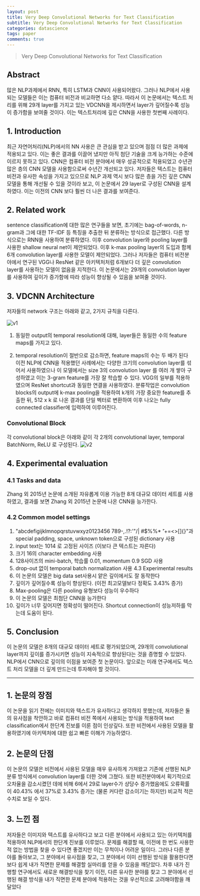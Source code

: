 ```yaml
---
layout: post
title: Very Deep Convolutional Networks for Text Classification
subtitle: Very Deep Convolutional Networks for Text Classification
categories: datascience
tags: paper
comments: true
---
```


> Very Deep Convolutional Networks for Text Classification

## Abstract
많은 NLP과제에서 RNN, 특히 LSTM과 CNN이 사용되어왔다. 그러나 NLP에서 사용되는 모델들은 이는 컴퓨터 비전과 비교하면 다소 얕다. 따라서 이 논문에서는 텍스트 처리를 위해 29개 layer를 가지고 있는 VDCNN을 제시하면서 layer가 깊어질수록 성능이 증가함을 보여줄 것이다. 이는 텍스트처리에 깊은 CNN을 사용한 첫번째 사례이다. 

## 1. Introduction
최근 자연어처리(NLP)에서의 NN 사용은 큰 관심을 받고 있으며 점점 더 많은 과제에 적용되고 있다. 이는 좋은 결과를 이끌어 냈지만 아직 첨단 기술을 크게 능가하는 수준에 이르지 못하고 있다.
CNN은 컴퓨터 비전 분야에서 매우 성공적으로 적용되었고 수년관 많은 층의 CNN 모델을 사용함으로써 수년간 개선되고 있다. 저자들은 텍스트는 컴퓨터 비전과 유사한 속성을 가지고 있으므로 NLP 과제 역시 보다 많은 층을 가진 깊은 CNN 모델을 통해 개선될 수 있을 것이라 보고, 이 논문에서 29 layer로 구성된 CNN을 설계하였다. 이는 이전의 CNN 보다 훨씬 더 나은 결과를 보여준다. 

## 2. Related work
sentence classification에 대한 많은 연구들을 보면, 초기에는 bag-of-words, n-gram과 그에 대한 TF-IDF 등 특징을 추출한 뒤 분류하는 방식으로 접근했다. 다른 방식으로는 RNN을 사용하여 분류하였다. 이후 convolution layer와 pooling layer를 사용한 shallow neural net이 제안되었다. 이후 k-max pooling layer의 도입과 함께 6개 convolution layer를 사용한 모델이 제안되었다. 
그러나 저자들은 컴퓨터 비전분야에서 연구된 VGG나 ResNet 같은 아키텍처처럼 6개보다 더 깊은 convolution layer를 사용하는 모델이 없음을 지적한다. 이 논문에서는 29개의 convolution layer를 사용하여 깊이가 증가함에 따라 성능이 향상될 수 있음을 보여줄 것이다.



## 3. VDCNN Architecture
저자들의 network 구조는 아래와 같고, 2가지 규칙을 다른다.

![v1](https://github.com/berrrrr/berrrrr.github.io/blob/master/_images/v1.png?raw=true)

1) 동일한 output의 temporal resolution에 대해, layer들은 동일한 수의 feature maps를 가지고 있다.

2) temporal resolution이 절반으로 감소하면, feature maps의 수는 두 배가 된다
이전 NLP에 CNN을 적용했던 사례에서는 다양한 크기의 convolution layer를 섞어서 사용하였으나 이 모델에서는 size 3의 convolution layer 를 여러 개 쌓아 구성하였고 이는 3-gram feature를 가장 잘 학습할 수 있다. VGG의 일부를 적용하였으며 ResNet shortcut과 동일한 연결을 사용하였다. 
분류작업은 convolution blocks의 output에 k-max pooling을 적용하여 k개의 가장 중요한 feature를 추출한 뒤, 512 x k 로 나온 결과를 단일 벡터로 변환하여 이후 나오는 fully connected classifier에 입력하여 이루어진다. 

### Convolutional Block
각 convolutional block은 아래와 같이 각 2개의 convolutional layer, temporal BatchNorm, ReLU 로 구성된다. 
![v2](https://github.com/berrrrr/berrrrr.github.io/blob/master/_images/v2.png?raw=true)

## 4. Experimental evaluation

### 4.1 Tasks and data

Zhang 외 2015년 논문에 소개된 자유롭게 이용 가능한 8개 대규모 데이터 세트를 사용하였고, 결과를 보면 Zhang 외 2015년 논문에 나온 CNN을 능가한다. 

### 4.2 Common model settings

1) "abcdefigijklmnopqrstuvwxyz0123456 789-,.!?:'"/| #$%%* ̃'+=<>[]{}"과 special padding, space, unknown token으로 구성된 dictionary 사용
2) input text는 1014 로 고정된 사이즈 (이보다 큰 텍스트는 자른다)
3) 크기 16의 character embedding 사용
4) 128사이즈의 mini-batch, 학습률 0.01, momentum 0.9 SGD 사용
5) drop-out 없이 temporal batch normalization 사용
4.3 Experimental results
1) 이 논문의 모델은 big data set사용시 얕은 깊이에서도 잘 동작한다
2) 깊이가 깊어질수록 성능이 향상된다. (이전 최고모델보다 정확도 3.43% 증가)
3) Max-pooling은 다른 pooling 유형보다 성능이 우수하다
4) 이 논문의 모델은 최첨단 CNN을 능가한다
5) 깊이가 너무 깊어지면 정확성이 떨어진다. Shortcut connection이 성능저하를 막는데 도움이 된다.

## 5. Conclusion
이 논문의 모델은 8개의 대규모 데이터 세트로 평가되었으며, 29개의 convolutional layer까지 깊이를 증가시키면 성능이 지속적으로 향상된다는 것을 증명할 수 있었다. NLP에서 CNN으로 깊이의 이점을 보여준 첫 논문이다. 앞으로는 미래 연구에서도 텍스트 처리 모델을 더 깊게 만드는데 투자해야 할 것이다.

---



## 1. 논문의 장점
이 논문을 읽기 전에는 이미지와 텍스트가 유사하다고 생각하지 못했는데, 저자들은 둘의 유사점을 착안하고 바로 컴퓨터 비전 쪽에서 사용되는 방식을 적용하여 text classification에서 한단계 진보를 이룬 점이 인상깊다. 또한 비전에서 사용된 모델을 활용하였기에 아키텍처에 대한 쉽고 빠른 이해가 가능하였다. 

## 2. 논문의 단점
이 논문의 모델은 비전에서 사용된 모델을 매우 유사하게 가져왔고 기존에 선행된 NLP 분류 방식에서 convolution layer를 더한 것에 그쳤다. 또한 비전분야에서 획기적으로 오차율을 감소시켰던 데에 비해 6에서 29로 layer수가 상당수 증가했음에도 오류확률이 40.43% 에서 37%로 3.43% 증가는 (물론 커다란 감소이기는 하지만) 비교적 적은 수치로 보일 수 있다. 

## 3. 느낀 점
저자들은 이미지와 텍스트를 유사하다고 보고 다른 분야에서 사용되고 있는 아키텍처를 적용하여 NLP에서의 한단계 진보를 이루었다. 문제를 해결할 때, 이전에 한 번도 사용한 적 없는 방법을 찾을 수 있다면 좋겠지만 이는 무척이나 어려운 일이다. 그러나 다른 분야를 돌아보고, 그 분야에서 유사점을 찾고, 그 분야에서 이미 선행된 방식을 활용한다면 보다 쉽게 내가 직면한 문제를 해결할 실마리를 얻을 수 있음을 깨닫았다. 차후 내가 진행할 연구에서도 새로운 해결방식을 찾기 이전, 다른 유사한 분야를 찾고 그 분야에서 선행된 해결 방식을 내가 직면한 문제 분야에 적용하는 것을 우선적으로 고려해야함을 깨달았다


